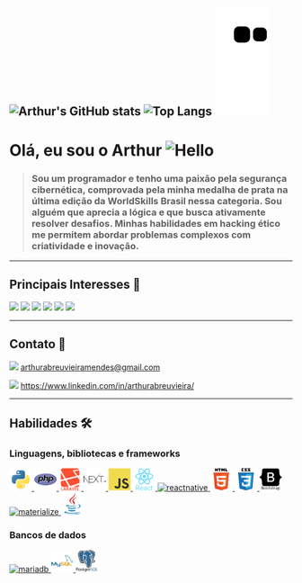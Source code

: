 ![Arthur's GitHub stats](https://github-readme-stats.vercel.app/api?username=arthurabreuvieira&count_private=true&show_icons=true&theme=algolia&bg_color=0,050f2c,00343d&hide_border=true)
![Top Langs](https://github-readme-stats.vercel.app/api/top-langs/?username=arthurabreuvieira&langs_count=10&layout=compact&show_icons=true&theme=algolia&bg_color=0,050f2c,00343d&hide_border=true)
![github contribution grid snake animation](https://raw.githubusercontent.com/arthurabreuvieira/arthurabreuvieira/output/github-contribution-grid-snake.svg)
-----------------
# Olá, eu sou o Arthur <img src="https://raw.githubusercontent.com/iampavangandhi/iampavangandhi/master/gifs/Hi.gif" width="30px" alt="Hello">
> ### Sou um programador e tenho uma paixão pela segurança cibernética, comprovada pela minha medalha de prata na última edição da WorldSkills Brasil nessa categoria. Sou alguém que aprecia a lógica e que busca ativamente resolver desafios. Minhas habilidades em hacking ético me permitem abordar problemas complexos com criatividade e inovação.
-----------------
## Principais Interesses 🎯
![](https://img.shields.io/badge/-PHP-4d5bff?style=for-the-badge)
![](https://img.shields.io/badge/-LARAVEL-eb3c2c?style=for-the-badge)
![](https://img.shields.io/badge/next%20js-black?style=for-the-badge)
![](https://img.shields.io/badge/-JAVASCRIPT-ffda1f?style=for-the-badge)
![](https://img.shields.io/badge/-REACT%20NATIVE-27d9fe?style=for-the-badge)
![](https://img.shields.io/badge/-REACT%20JS-27d9fe?style=for-the-badge)

-----------------
## Contato 📱
  <img src="https://img.shields.io/badge/gmail-D14836?&style=for-the-badge&logo=gmail&logoColor=white&link=mailto:arthurabreuvieiramendes@gmail.com" width="60px"> arthurabreuvieiramendes@gmail.com
  
  <img src="https://img.shields.io/badge/linkedIn-blue?style=for-the-badge&logo=linkedin&link=https://www.linkedin.com/in/arthurabreuvieira/" width="60px"> https://www.linkedin.com/in/arthurabreuvieira/
  
-----------------
## Habilidades 🛠️

### Linguagens, bibliotecas e frameworks
<p align="left"> 
  <a href="" target="_blank"> 
    <img src="https://github.com/devicons/devicon/raw/master/icons/python/python-original.svg" alt="python" width="40" height="40"/> 
  </a> 
  <a href="https://www.php.net" target="_blank"> 
    <img src="https://raw.githubusercontent.com/devicons/devicon/master/icons/php/php-original.svg" alt="php" width="40" height="40"/> 
  </a> 
  <a href="https://laravel.com/" target="_blank"> 
    <img src="https://raw.githubusercontent.com/devicons/devicon/master/icons/laravel/laravel-plain-wordmark.svg" alt="laravel" width="40" height="40"/> 
  </a> 
  <a href="" target="_blank"> 
    <img src="https://github.com/devicons/devicon/raw/master/icons/nextjs/nextjs-original-wordmark.svg" alt="nextjs" width="40" height="40"/> 
  </a> 
  <a href="https://developer.mozilla.org/en-US/docs/Web/JavaScript" target="_blank"> 
    <img src="https://raw.githubusercontent.com/devicons/devicon/master/icons/javascript/javascript-original.svg" alt="javascript" width="40" height="40"/> 
  </a> 
  <a href="https://reactjs.org/" target="_blank"> 
    <img src="https://raw.githubusercontent.com/devicons/devicon/master/icons/react/react-original-wordmark.svg" alt="react" width="40" height="40"/> 
  </a> 
  <a href="https://reactnative.dev/" target="_blank"> 
    <img src="https://reactnative.dev/img/header_logo.svg" alt="reactnative" width="40" height="40"/> 
  </a> 
  <a href="https://www.w3.org/html/" target="_blank"> 
    <img src="https://raw.githubusercontent.com/devicons/devicon/master/icons/html5/html5-original-wordmark.svg" alt="html5" width="40" height="40"/> 
  </a> 
  <a href="https://www.w3schools.com/css/" target="_blank"> 
    <img src="https://raw.githubusercontent.com/devicons/devicon/master/icons/css3/css3-original-wordmark.svg" alt="css3" width="40" height="40"/> 
  </a> 
  <a href="https://getbootstrap.com" target="_blank"> 
    <img src="https://raw.githubusercontent.com/devicons/devicon/master/icons/bootstrap/bootstrap-plain-wordmark.svg" alt="bootstrap" width="40" height="40"/> 
  </a> 
  <a href="https://materializecss.com/" target="_blank"> 
    <img src="https://raw.githubusercontent.com/prplx/svg-logos/5585531d45d294869c4eaab4d7cf2e9c167710a9/svg/materialize.svg" alt="materialize" width="40" height="40"/> 
  </a> 
  <a href="" target="_blank"> 
    <img src="https://github.com/devicons/devicon/raw/master/icons/java/java-original.svg" alt="java" width="40" height="40"/> 
  </a>
</p>

### Bancos de dados
<p align="left"> 
  <a href="https://mariadb.org/" target="_blank"> 
    <img src="https://www.vectorlogo.zone/logos/mariadb/mariadb-icon.svg" alt="mariadb" width="40" height="40"/> 
  </a>
  <a href="https://www.mysql.com/" target="_blank"> 
    <img src="https://raw.githubusercontent.com/devicons/devicon/master/icons/mysql/mysql-original-wordmark.svg" alt="mysql" width="40" height="40"/> 
  </a>
  <a href="https://www.postgresql.org" target="_blank"> 
    <img src="https://raw.githubusercontent.com/devicons/devicon/master/icons/postgresql/postgresql-original-wordmark.svg" alt="postgresql" width="40" height="40"/> 
  </a>
</p>

<!-- ### Softwares
<p align="left"> 
  <a href="https://www.adobe.com/in/products/aftereffects.html" target="_blank"> 
    <img src="https://raw.githubusercontent.com/detain/svg-logos/780f25886640cef088af994181646db2f6b1a3f8/svg/after-effects-cc.svg" alt="illustrator" width="40" height="40"/> 
  </a> 
  <a href="https://www.adobe.com/in/products/illustrator.html" target="_blank"> 
    <img src="https://www.vectorlogo.zone/logos/adobe_illustrator/adobe_illustrator-icon.svg" alt="illustrator" width="40" height="40"/> 
  </a> 
  <a href="https://www.photoshop.com/en" target="_blank"> 
    <img src="https://raw.githubusercontent.com/devicons/devicon/master/icons/photoshop/photoshop-line.svg" alt="photoshop" width="40" height="40"/> 
  </a> 
  <a href="https://postman.com" target="_blank"> 
    <img src="https://www.vectorlogo.zone/logos/getpostman/getpostman-icon.svg" alt="postman" width="40" height="40"/> 
  </a> 
</p> -->
